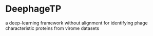 # DeephageTP
a deep-learning framework without alignment for identifying phage characteristic proteins from virome datasets
